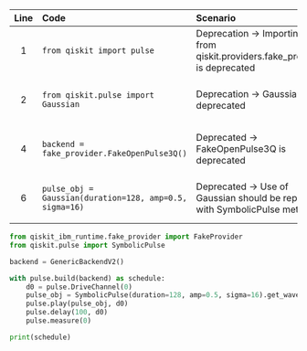 | Line | Code | Scenario | Reference | Artifact | Refactoring |
| :--: | :--- | :------- | :-------: | :------- | :---------- |
| 1 | `from qiskit import pulse` | Deprecation -> Importing from qiskit.providers.fake_provider is deprecated | qrn_notax_ddbb-aa6cda1f-af91-4940-8d4c-1897f9a56701 | qiskit.providers.fake_provider | `from qiskit_ibm_runtime.fake_provider import FakeProvider` |
| 2 | `from qiskit.pulse import Gaussian` | Deprecation -> Gaussian is deprecated | qrn_notax_ddbb-508fb6f3-cdfc-4b96-ad81-f550801dbe2f | qiskit.pulse | `from qiskit.pulse import SymbolicPulse` |
| 4 | `backend = fake_provider.FakeOpenPulse3Q()` | Deprecated -> FakeOpenPulse3Q is deprecated | qrn_notax_ddbb-aa6cda1f-af91-4940-8d4c-1897f9a56701 | fake_provider | `backend = GenericBackendV2()` |
| 6 | `pulse_obj = Gaussian(duration=128, amp=0.5, sigma=16)` | Deprecated -> Use of Gaussian should be replaced with SymbolicPulse method | qrn_notax_ddbb-508fb6f3-cdfc-4b96-ad81-f550801dbe2f | Gaussian | `pulse_obj = SymbolicPulse(duration=128, amp=0.5, sigma=16).get_waveform()` |

```python
from qiskit_ibm_runtime.fake_provider import FakeProvider
from qiskit.pulse import SymbolicPulse

backend = GenericBackendV2()

with pulse.build(backend) as schedule:
    d0 = pulse.DriveChannel(0)
    pulse_obj = SymbolicPulse(duration=128, amp=0.5, sigma=16).get_waveform()
    pulse.play(pulse_obj, d0)
    pulse.delay(100, d0)
    pulse.measure(0)

print(schedule)
```